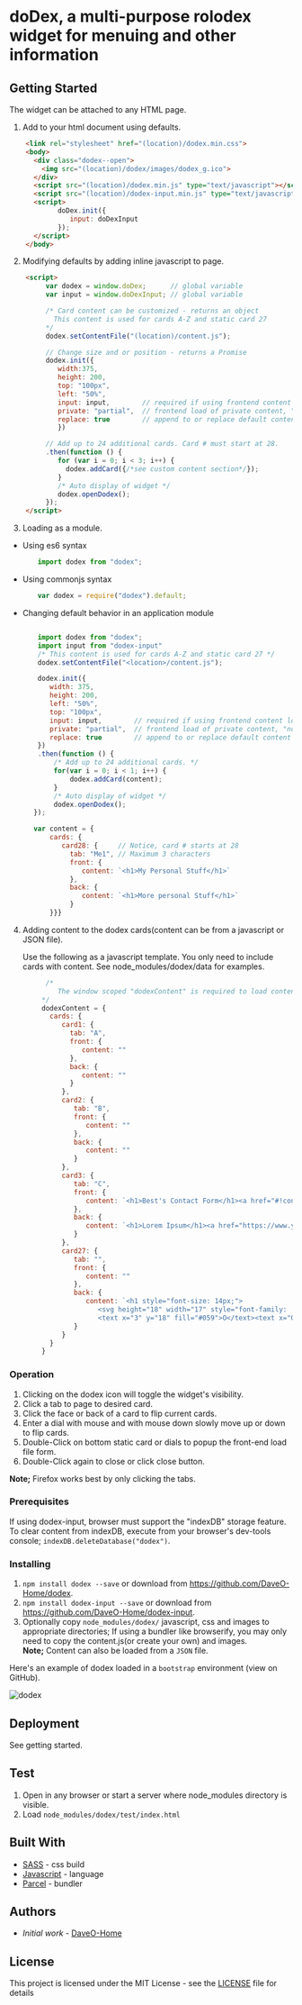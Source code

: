 # doDex, a multi-purpose rolodex widget for menuing and other information

## Getting Started

The widget can be attached to any HTML page.

1. Add to your html document using defaults.

```html
    <link rel="stylesheet" href="(location)/dodex.min.css">
    <body>
      <div class="dodex--open">
        <img src="(location)/dodex/images/dodex_g.ico">
      </div>
      <script src="(location)/dodex.min.js" type="text/javascript"></script>
      <script src="(location)/dodex-input.min.js" type="text/javascript"></script>
      <script>
            doDex.init({
               input: doDexInput
            });
      </script>
    </body>
 ```

2. Modifying defaults by adding inline javascript to page.

```html
    <script>
         var dodex = window.doDex;      // global variable
         var input = window.doDexInput; // global variable

         /* Card content can be customized - returns an object
           This content is used for cards A-Z and static card 27
         */
         dodex.setContentFile("(location)/content.js");

         // Change size and or position - returns a Promise
         dodex.init({
            width:375,
            height: 200,
            top: "100px",
            left: "50%",
            input: input,        // required if using frontend content load
            private: "partial",  // frontend load of private content, "none", "full", "partial"(only cards 28-52) - default none
            replace: true        // append to or replace default content - default false(append only)
            })

         // Add up to 24 additional cards. Card # must start at 28.
         .then(function () {
            for (var i = 0; i < 3; i++) {
              dodex.addCard({/*see custom content section*/});
            }
            /* Auto display of widget */
            dodex.openDodex();
         });
    </script>
```

3. Loading as a module.

* Using es6 syntax

```javascript
       import dodex from "dodex";
```

* Using commonjs syntax

```javascript
       var dodex = require("dodex").default;
```

* Changing default behavior in an application module

```javascript

       import dodex from "dodex";
       import input from "dodex-input"
       /* This content is used for cards A-Z and static card 27 */
       dodex.setContentFile("<location>/content.js");

       dodex.init({
          width: 375,
          height: 200,
          left: "50%",
          top: "100px",
          input: input,        // required if using frontend content load
          private: "partial",  // frontend load of private content, "none", "full", "partial"(only cards 28-52) - default none
          replace: true        // append to or replace default content - default false(append only)
       })
       .then(function () {
           /* Add up to 24 additional cards. */
           for(var i = 0; i < 1; i++) {
               dodex.addCard(content);
           }
           /* Auto display of widget */
           dodex.openDodex();
      });

      var content = {
          cards: {
             card28: {     // Notice, card # starts at 28
               tab: "Me1", // Maximum 3 characters
               front: {
                  content: `<h1>My Personal Stuff</h1>`
               },
               back: {
                  content: `<h1>More personal Stuff</h1>`
               }
          }}}

```

4. Adding content to the dodex cards(content can be from a javascript or JSON file).

      Use the following as a javascript template. You only need to include cards with content. See node_modules/dodex/data for examples.

```javascript
         /*
            The window scoped "dodexContent" is required to load content at initialization. This allows content without using a module.(dodex.setContentFile). The additional card content as well as content loaded from the Front-End Input module, use plain objects.
        */
        dodexContent = {
          cards: {
             card1: {
               tab: "A",
               front: {
                  content: ""
               },
               back: {
                  content: ""
               }
             },
             card2: {
                tab: "B",
                front: {
                   content: ""
                },
                back: {
                   content: ""
                }
             },
             card3: {
                tab: "C",
                front: {
                   content: `<h1>Best's Contact Form</h1><a href="#!contact"><i class="fa fa-fw fa-phone"></i>Contact</a>`
                },
                back: {
                   content: `<h1>Lorem Ipsum</h1><a href="https://www.yahoo.com" target="_">Yahoo</a>`
                }
             },
             card27: {
                tab: "",
                front: {
                   content: ""
                },
                back: {
                   content: `<h1 style="font-size: 14px;">
                      <svg height="18" width="17" style="font-family: 'Open Sans', sans-serif;">
                      <text x="3" y="18" fill="#059">O</text><text x="0" y="15" fill="#059">D</text></svg> doDex</h1>`
                }
             }
          }
        }
```

### Operation

1. Clicking on the dodex icon will toggle the widget's visibility.
1. Click a tab to page to desired card.
1. Click the face or back of a card to flip current cards.
1. Enter a dial with mouse and with mouse down slowly move up or down to flip cards.
1. Double-Click on bottom static card or dials to popup the front-end load file form.
1. Double-Click again to close or click close button.

__Note;__ Firefox works best by only clicking the tabs.

### Prerequisites

If using dodex-input, browser must support the "indexDB" storage feature. To clear content from indexDB, execute from your browser's dev-tools console; `indexDB.deleteDatabase("dodex")`.

### Installing

1. `npm install dodex --save` or download from <https://github.com/DaveO-Home/dodex>.
1. `npm install dodex-input --save` or download from <https://github.com/DaveO-Home/dodex-input>.
1. Optionally copy `node_modules/dodex/` javascript, css and images to appropriate directories; If using a bundler like browserify, you may only need to copy the content.js(or create your own) and images.  
__Note;__ Content can also be loaded from a `JSON` file.

Here's an example of dodex loaded in a `bootstrap` environment (view on GitHub).

![dodex](./images/dodex.png?raw=true)

## Deployment

See getting started.

## Test

1. Open in any browser or start a server where node_modules directory is visible.
1. Load `node_modules/dodex/test/index.html`

## Built With

* [SASS](https://sass-lang.com/) - css build
* [Javascript](https://www.javascript.com//) - language
* [Parcel](https://parceljs.org/) - bundler

## Authors

* *Initial work* - [DaveO-Home](https://github.com/DaveO-Home)

## License

This project is licensed under the MIT License - see the [LICENSE](LICENSE) file for details
